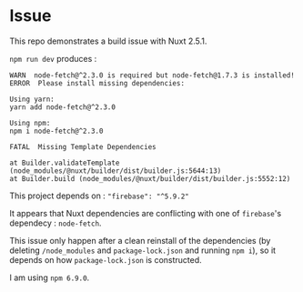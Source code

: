 # Issue

This repo demonstrates a build issue with Nuxt 2.5.1.

`npm run dev` produces :

    WARN  node-fetch@^2.3.0 is required but node-fetch@1.7.3 is installed!
    ERROR  Please install missing dependencies:

    Using yarn:
    yarn add node-fetch@^2.3.0

    Using npm:
    npm i node-fetch@^2.3.0

    FATAL  Missing Template Dependencies

    at Builder.validateTemplate (node_modules/@nuxt/builder/dist/builder.js:5644:13)
    at Builder.build (node_modules/@nuxt/builder/dist/builder.js:5552:12)

This project depends on :
`"firebase": "^5.9.2"`

It appears that Nuxt dependencies are conflicting with one of `firebase`'s dependecy : `node-fetch`.

This issue only happen after a clean reinstall of the dependencies (by deleting `/node_modules` and `package-lock.json` and running `npm i`), so it depends on how `package-lock.json` is constructed.

I am using `npm 6.9.0`.

